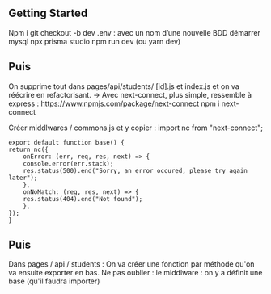 ## Getting Started

Npm i
git checkout -b dev
.env : avec un nom d’une nouvelle BDD
démarrer mysql
npx prisma studio
npm run dev (ou yarn dev)

## Puis

On supprime tout dans pages/api/students/ [id].js et index.js et on va réécrire en refactorisant.
-> Avec next-connect, plus simple, ressemble à express : https://www.npmjs.com/package/next-connect
npm i next-connect

Créer middlwares / commons.js et y copier :
import nc from "next-connect";

    export default function base() {
    return nc({
        onError: (err, req, res, next) => {
        console.error(err.stack);
        res.status(500).end("Sorry, an error occured, please try again later");
        },
        onNoMatch: (req, res, next) => {
        res.status(404).end("Not found");
        },
    });
    }

## Puis

Dans pages / api / students :
On va créer une fonction par méthode qu'on va ensuite exporter en bas.
Ne pas oublier : le middlware : on y a définit une base (qu'il faudra importer)
